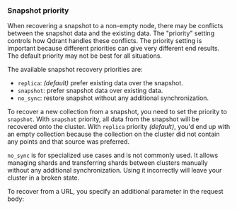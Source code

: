 ### Snapshot priority

When recovering a snapshot to a non-empty node, there may be conflicts between the snapshot data and the existing data. The "priority" setting controls how Qdrant handles these conflicts. The priority setting is important because different priorities can give very
different end results. The default priority may not be best for all situations.

The available snapshot recovery priorities are:

- `replica`: _(default)_ prefer existing data over the snapshot.
- `snapshot`: prefer snapshot data over existing data.
- `no_sync`: restore snapshot without any additional synchronization.

To recover a new collection from a snapshot, you need to set
the priority to `snapshot`. With `snapshot` priority, all data from the snapshot
will be recovered onto the cluster. With `replica` priority _(default)_, you'd
end up with an empty collection because the collection on the cluster did not
contain any points and that source was preferred.

`no_sync` is for specialized use cases and is not commonly used. It allows
managing shards and transferring shards between clusters manually without any
additional synchronization. Using it incorrectly will leave your cluster in a
broken state.

To recover from a URL, you specify an additional parameter in the request body:

